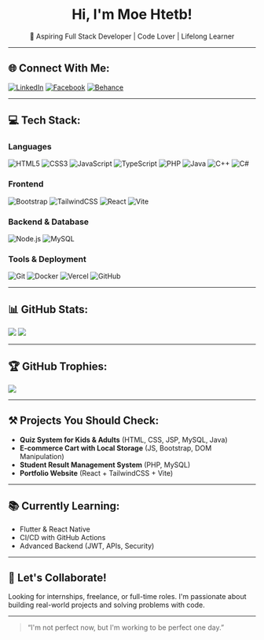 <h1 align="center">Hi, I'm Moe Htetb!</h1>

<p align="center">
  🚀 Aspiring Full Stack Developer | Code Lover | Lifelong Learner
</p>

---

## 🌐 Connect With Me:
[![LinkedIn](https://img.shields.io/badge/LinkedIn-%230077B5.svg?style=for-the-badge&logo=linkedin&logoColor=white)](https://linkedin.com/)
[![Facebook](https://img.shields.io/badge/Facebook-%231877F2.svg?style=for-the-badge&logo=facebook&logoColor=white)](https://facebook.com/)
[![Behance](https://img.shields.io/badge/Behance-%23191919.svg?style=for-the-badge&logo=behance&logoColor=white)](https://behance.net/)

---

## 💻 Tech Stack:
### Languages
![HTML5](https://img.shields.io/badge/HTML5-E34F26?style=for-the-badge&logo=html5&logoColor=white)
![CSS3](https://img.shields.io/badge/CSS3-1572B6?style=for-the-badge&logo=css3&logoColor=white)
![JavaScript](https://img.shields.io/badge/JavaScript-F7DF1E?style=for-the-badge&logo=javascript&logoColor=black)
![TypeScript](https://img.shields.io/badge/TypeScript-007ACC?style=for-the-badge&logo=typescript&logoColor=white)
![PHP](https://img.shields.io/badge/PHP-777BB4?style=for-the-badge&logo=php&logoColor=white)
![Java](https://img.shields.io/badge/Java-ED8B00?style=for-the-badge&logo=java&logoColor=white)
![C++](https://img.shields.io/badge/C++-00599C?style=for-the-badge&logo=c%2B%2B&logoColor=white)
![C#](https://img.shields.io/badge/C%23-239120?style=for-the-badge&logo=c-sharp&logoColor=white)

### Frontend
![Bootstrap](https://img.shields.io/badge/Bootstrap-563D7C?style=for-the-badge&logo=bootstrap&logoColor=white)
![TailwindCSS](https://img.shields.io/badge/TailwindCSS-38B2AC?style=for-the-badge&logo=tailwind-css&logoColor=white)
![React](https://img.shields.io/badge/React-20232A?style=for-the-badge&logo=react&logoColor=61DAFB)
![Vite](https://img.shields.io/badge/Vite-646CFF?style=for-the-badge&logo=vite&logoColor=white)

### Backend & Database
![Node.js](https://img.shields.io/badge/Node.js-339933?style=for-the-badge&logo=nodedotjs&logoColor=white)
![MySQL](https://img.shields.io/badge/MySQL-4479A1?style=for-the-badge&logo=mysql&logoColor=white)

### Tools & Deployment
![Git](https://img.shields.io/badge/Git-F05033?style=for-the-badge&logo=git&logoColor=white)
![Docker](https://img.shields.io/badge/Docker-2496ED?style=for-the-badge&logo=docker&logoColor=white)
![Vercel](https://img.shields.io/badge/Vercel-000000?style=for-the-badge&logo=vercel&logoColor=white)
![GitHub](https://img.shields.io/badge/GitHub-181717?style=for-the-badge&logo=github&logoColor=white)

---

## 📊 GitHub Stats:
![](https://github-readme-stats.vercel.app/api?username=YourUsername&theme=tokyonight&show_icons=true&hide_border=true)
![](https://github-readme-stats.vercel.app/api/top-langs/?username=YourUsername&layout=compact&theme=tokyonight&hide_border=true)

---

## 🏆 GitHub Trophies:
![](https://github-profile-trophy.vercel.app/?username=YourUsername&theme=darkhub&no-frame=true&no-bg=true&margin-w=4)

---

## ⚒️ Projects You Should Check:
- **Quiz System for Kids & Adults** (HTML, CSS, JSP, MySQL, Java)
- **E-commerce Cart with Local Storage** (JS, Bootstrap, DOM Manipulation)
- **Student Result Management System** (PHP, MySQL)
- **Portfolio Website** (React + TailwindCSS + Vite)

---

## 📚 Currently Learning:
- Flutter & React Native
- CI/CD with GitHub Actions
- Advanced Backend (JWT, APIs, Security)

---

## 🤝 Let's Collaborate!
Looking for internships, freelance, or full-time roles. I'm passionate about building real-world projects and solving problems with code.

---

> “I'm not perfect now, but I'm working to be perfect one day.”

